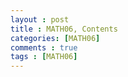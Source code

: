 ```yaml
---
layout : post
title : MATH06, Contents
categories: [MATH06]
comments : true
tags : [MATH06]
---
```

